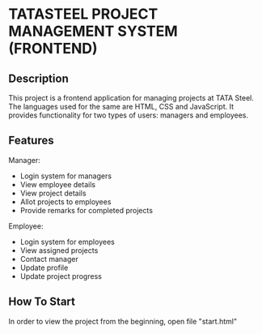 
# TATASTEEL PROJECT MANAGEMENT SYSTEM (FRONTEND) 




## Description

This project is a frontend application for managing projects at TATA Steel. The languages used for the same are HTML, CSS and JavaScript. It provides functionality for two types of users: managers and employees.





## Features
Manager:
- Login system for managers
- View employee details
- View project details
- Allot projects to employees
- Provide remarks for completed projects

Employee:
- Login system for employees
- View assigned projects
- Contact manager
- Update profile
- Update project progress


## How To Start

In order to view the project from the beginning, open file "start.html"

